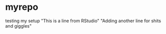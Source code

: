 # myrepo
testing my setup
"This is a line from RStudio"
"Adding another line for shits and giggles"
